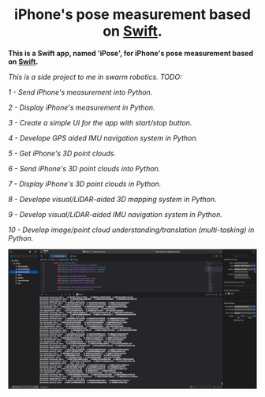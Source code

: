 <div align="center">

# **iPhone's pose measurement based on [Swift](https://developer.apple.com/swift/).**

</div>

**This is a Swift app, named 'iPose', for iPhone's pose measurement based on [Swift](https://developer.apple.com/swift/).**

*This is a side project to me in swarm robotics. TODO:*

*1 - Send iPhone's measurement into Python.*

*2 - Display iPhone's measurement in Python.* 

*3 - Create a simple UI for the app with start/stop button.*

*4 - Develope GPS aided IMU navigation system in Python.*

*5 - Get iPhone's 3D point clouds.*

*6 - Send iPhone's 3D point clouds into Python.*

*7 - Display iPhone's 3D point clouds in Python.*

*8 - Develope visual/LiDAR-aided 3D mapping system in Python.*

*9 - Develop visual/LiDAR-aided IMU navigation system in Python.*

*10 - Develop image/point cloud understanding/translation (multi-tasking) in Python.*

![sample](sample.png)